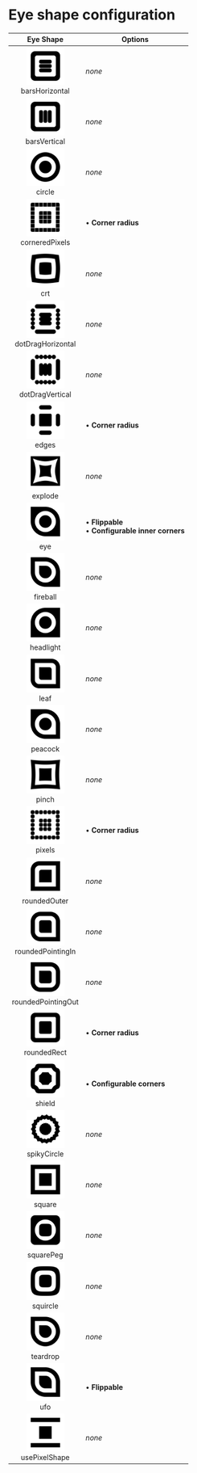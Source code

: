 # Eye shape configuration

|  Eye Shape  |  Options  |
|:-----------:|-----------|
| <a href="./images/barsHorizontal.png"><img src="./images/barsHorizontal.png" width="75" /></a><br/>barsHorizontal | _none_ |
| <a href="./images/barsVertical.png"><img src="./images/barsVertical.png" width="75" /></a><br/>barsVertical | _none_ |
| <a href="./images/circle.png"><img src="./images/circle.png" width="75" /></a><br/>circle | _none_ |
| <a href="./images/corneredPixels.png"><img src="./images/corneredPixels.png" width="75" /></a><br/>corneredPixels | • __Corner radius__<br/> |
| <a href="./images/crt.png"><img src="./images/crt.png" width="75" /></a><br/>crt | _none_ |
| <a href="./images/dotDragHorizontal.png"><img src="./images/dotDragHorizontal.png" width="75" /></a><br/>dotDragHorizontal | _none_ |
| <a href="./images/dotDragVertical.png"><img src="./images/dotDragVertical.png" width="75" /></a><br/>dotDragVertical | _none_ |
| <a href="./images/edges.png"><img src="./images/edges.png" width="75" /></a><br/>edges | • __Corner radius__<br/> |
| <a href="./images/explode.png"><img src="./images/explode.png" width="75" /></a><br/>explode | _none_ |
| <a href="./images/eye.png"><img src="./images/eye.png" width="75" /></a><br/>eye | • __Flippable__<br/>• __Configurable inner corners__<br/> |
| <a href="./images/fireball.png"><img src="./images/fireball.png" width="75" /></a><br/>fireball | _none_ |
| <a href="./images/headlight.png"><img src="./images/headlight.png" width="75" /></a><br/>headlight | _none_ |
| <a href="./images/leaf.png"><img src="./images/leaf.png" width="75" /></a><br/>leaf | _none_ |
| <a href="./images/peacock.png"><img src="./images/peacock.png" width="75" /></a><br/>peacock | _none_ |
| <a href="./images/pinch.png"><img src="./images/pinch.png" width="75" /></a><br/>pinch | _none_ |
| <a href="./images/pixels.png"><img src="./images/pixels.png" width="75" /></a><br/>pixels | • __Corner radius__<br/> |
| <a href="./images/roundedOuter.png"><img src="./images/roundedOuter.png" width="75" /></a><br/>roundedOuter | _none_ |
| <a href="./images/roundedPointingIn.png"><img src="./images/roundedPointingIn.png" width="75" /></a><br/>roundedPointingIn | _none_ |
| <a href="./images/roundedPointingOut.png"><img src="./images/roundedPointingOut.png" width="75" /></a><br/>roundedPointingOut | _none_ |
| <a href="./images/roundedRect.png"><img src="./images/roundedRect.png" width="75" /></a><br/>roundedRect | • __Corner radius__<br/> |
| <a href="./images/shield.png"><img src="./images/shield.png" width="75" /></a><br/>shield | • __Configurable corners__<br/> |
| <a href="./images/spikyCircle.png"><img src="./images/spikyCircle.png" width="75" /></a><br/>spikyCircle | _none_ |
| <a href="./images/square.png"><img src="./images/square.png" width="75" /></a><br/>square | _none_ |
| <a href="./images/squarePeg.png"><img src="./images/squarePeg.png" width="75" /></a><br/>squarePeg | _none_ |
| <a href="./images/squircle.png"><img src="./images/squircle.png" width="75" /></a><br/>squircle | _none_ |
| <a href="./images/teardrop.png"><img src="./images/teardrop.png" width="75" /></a><br/>teardrop | _none_ |
| <a href="./images/ufo.png"><img src="./images/ufo.png" width="75" /></a><br/>ufo | • __Flippable__<br/> |
| <a href="./images/usePixelShape.png"><img src="./images/usePixelShape.png" width="75" /></a><br/>usePixelShape | _none_ |

